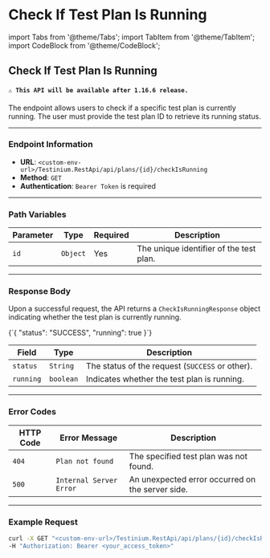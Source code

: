 # Check If Test Plan Is Running

import Tabs from '@theme/Tabs'; import TabItem from '@theme/TabItem'; import CodeBlock from '@theme/CodeBlock';

## Check If Test Plan Is Running

#### `⚠️ This API will be available after 1.16.6 release.`

The endpoint allows users to check if a specific test plan is currently running. The user must provide the test plan ID to retrieve its running status.

***

### Endpoint Information

* **URL**: `<custom-env-url>/Testinium.RestApi/api/plans/{id}/checkIsRunning`
* **Method**: `GET`
* **Authentication**: `Bearer Token` is required

***

### Path Variables

| Parameter | Type     | Required | Description                             |
| --------- | -------- | -------- | --------------------------------------- |
| `id`      | `Object` | Yes      | The unique identifier of the test plan. |

***

### Response Body

Upon a successful request, the API returns a `CheckIsRunningResponse` object indicating whether the test plan is currently running.

{\`{ "status": "SUCCESS", "running": true }\`}

| Field     | Type      | Description                                     |
| --------- | --------- | ----------------------------------------------- |
| `status`  | `String`  | The status of the request (`SUCCESS` or other). |
| `running` | `boolean` | Indicates whether the test plan is running.     |

***

### Error Codes

| HTTP Code | Error Message           | Description                                      |
| --------- | ----------------------- | ------------------------------------------------ |
| `404`     | `Plan not found`        | The specified test plan was not found.           |
| `500`     | `Internal Server Error` | An unexpected error occurred on the server side. |

***

### Example Request

```bash
curl -X GET "<custom-env-url>/Testinium.RestApi/api/plans/{id}/checkIsRunning" \
-H "Authorization: Bearer <your_access_token>"
```
